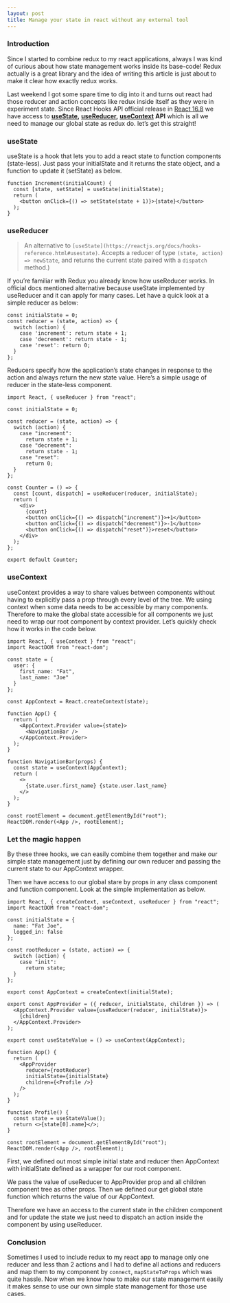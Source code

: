 ```yaml
---
layout: post
title: Manage your state in react without any external tool
---
```


### Introduction

Since I started to combine redux to my react applications, always I was kind of curious about how state management works inside its base-code! Redux actually is a great library and the idea of writing this article is just about to make it clear how exactly redux works.

Last weekend I got some spare time to dig into it and turns out react had those reducer and action concepts like redux inside itself as they were in experiment state. Since React Hooks API official release in [React 16.8](https://reactjs.org/blog/2019/02/06/react-v16.8.0.html) we have access to [**useState**](https://reactjs.org/docs/hooks-reference.html#usestate)**,** [**useReducer**](https://reactjs.org/docs/hooks-reference.html#usereducer)**,** [**useContext**](https://reactjs.org/docs/hooks-reference.html#usecontext) **API** which is all we need to manage our global state as redux do. let’s get this straight!

### useState

useState is a hook that lets you to add a react state to function components (state-less). Just pass your initialState and it returns the state object, and a function to update it (setState) as below.

```
function Increment(initialCount) {  
  const [state, setState] = useState(initialState);  
  return (
    <button onClick={() => setState(state + 1)}>{state}</button>
  );
}
```

### useReducer

> An alternative to `[useState](https://reactjs.org/docs/hooks-reference.html#usestate)`. Accepts a reducer of type `(state, action) => newState`, and returns the current state paired with a `dispatch` method.)

If you’re familiar with Redux you already know how useReducer works. In official docs mentioned alternative because useState implemented by useReducer and it can apply for many cases. Let have a quick look at a simple reducer as below:

```
const initialState = 0;  
const reducer = (state, action) => {  
  switch (action) {  
    case 'increment': return state + 1;  
    case 'decrement': return state - 1;  
    case 'reset': return 0;  
  }  
};
```

Reducers specify how the application’s state changes in response to the action and always return the new state value. Here’s a simple usage of reducer in the state-less component.

```
import React, { useReducer } from "react";

const initialState = 0;

const reducer = (state, action) => {
  switch (action) {
    case "increment":
      return state + 1;
    case "decrement":
      return state - 1;
    case "reset":
      return 0;
  }
};

const Counter = () => {
  const [count, dispatch] = useReducer(reducer, initialState);
  return (
    <div>
      {count}
      <button onClick={() => dispatch("increment")}>+1</button>
      <button onClick={() => dispatch("decrement")}>-1</button>
      <button onClick={() => dispatch("reset")}>reset</button>
    </div>
  );
};

export default Counter;
```

### useContext

useContext provides a way to share values between components without having to explicitly pass a prop through every level of the tree. We using context when some data needs to be accessible by many components. Therefore to make the global state accessible for all components we just need to wrap our root component by context provider. Let’s quickly check how it works in the code below.

```
import React, { useContext } from "react";
import ReactDOM from "react-dom";

const state = {
  user: {
    first_name: "Fat",
    last_name: "Joe"
  }
};

const AppContext = React.createContext(state);

function App() {
  return (
    <AppContext.Provider value={state}>
      <NavigationBar />
    </AppContext.Provider>
  );
}

function NavigationBar(props) {
  const state = useContext(AppContext);
  return (
    <>
      {state.user.first_name} {state.user.last_name}
    </>
  );
}

const rootElement = document.getElementById("root");
ReactDOM.render(<App />, rootElement);
```

### Let the magic happen

By these three hooks, we can easily combine them together and make our simple state management just by defining our own reducer and passing the current state to our AppContext wrapper.

Then we have access to our global stare by props in any class component and function component. Look at the simple implementation as below.

```
import React, { createContext, useContext, useReducer } from "react";
import ReactDOM from "react-dom";

const initialState = {
  name: "Fat Joe",
  logged_in: false
};

const rootReducer = (state, action) => {
  switch (action) {
    case "init":
      return state;
  }
};

export const AppContext = createContext(initialState);

export const AppProvider = ({ reducer, initialState, children }) => (
  <AppContext.Provider value={useReducer(reducer, initialState)}>
    {children}
  </AppContext.Provider>
);

export const useStateValue = () => useContext(AppContext);

function App() {
  return (
    <AppProvider
      reducer={rootReducer}
      initialState={initialState}
      children={<Profile />}
    />
  );
}

function Profile() {
  const state = useStateValue();
  return <>{state[0].name}</>;
}

const rootElement = document.getElementById("root");
ReactDOM.render(<App />, rootElement);

```

First, we defined out most simple initial state and reducer then AppContext with initialState defined as a wrapper for our root component.

We pass the value of useReducer to AppProvider prop and all children component tree as other props. Then we defined our get global state function which returns the value of our AppContext.

Therefore we have an access to the current state in the children component and for update the state we just need to dispatch an action inside the component by using useReducer.

### Conclusion

Sometimes I used to include redux to my react app to manage only one reducer and less than 2 actions and I had to define all actions and reducers and map them to my component by `connect`, `mapStateToProps` which was quite hassle. Now when we know how to make our state management easily it makes sense to use our own simple state management for those use cases.    



